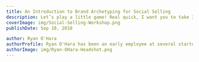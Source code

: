 ```yaml
---
title: An Introduction to Brand Archetyping for Social Selling
description: Let’s play a little game! Real quick, I want you to take 30 seconds, and think of some of your favorite products and brands. Remember brands and products can be anything ranging from shoes or clothing you wear, to the coffee/beer you drink, all the way to the bands, people, and tv shows you like.  Think of brands and products you are fiercely loyal to
coverImage: img/Social-Selling-Workshop.png
publishDate: Sep 10, 2018

author: Ryan O'Hara
authorProfile: Ryan O'Hara has been an early employee at several startups helping them with marketing and prospecting tactics, including Dyn who was acquired by Oracle for $600+ million in 2016. He's had prospecting campaigns featured in Fortune, Mashable, and TheNextWeb. Ryan specializes in branding, business development, prospecting, and coaching people on how to make good digital first impressions. He also mentors two accelerators, The Iron Yard and The Alpha Loft, and hosts The Prospecting Podcast.
authorImage: img/Ryan-OHara-Headshot.png
---
```


